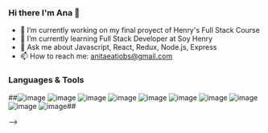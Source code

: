 ### Hi there I'm Ana 👋
- 🔭 I’m currently working on my final proyect of Henry's Full Stack Course
- 🌱 I’m currently learning Full Stack Developer at Soy Henry
- 💬 Ask me about Javascript, React, Redux, Node.js, Express
- 📫 How to reach me: anitaeatjobs@gmail.com 

### Languages & Tools 

##![image](https://github.com/AMangialavori/AMangialavori/assets/124205823/9d3b6bf4-7ccc-4b93-bafb-bd85ff047acd) ![image](https://github.com/AMangialavori/AMangialavori/assets/124205823/cb187b8f-2593-4401-8200-1d44c1c001e9) ![image](https://github.com/AMangialavori/AMangialavori/assets/124205823/88bd634b-5633-43fb-bd74-ddca02d07f5e) ![image](https://github.com/AMangialavori/AMangialavori/assets/124205823/4b1a9697-2a21-4ef3-bba1-e67e5209907b) ![image](https://github.com/AMangialavori/AMangialavori/assets/124205823/af5a32ec-2ea7-46f3-885e-8f86392839c0) ![image](https://github.com/AMangialavori/AMangialavori/assets/124205823/0765041b-05a3-4a9f-8d95-b12a44f3a014) ![image](https://github.com/AMangialavori/AMangialavori/assets/124205823/d8cf4330-222b-4d37-b8c1-e06eb35d90ee) ![image](https://github.com/AMangialavori/AMangialavori/assets/124205823/4c3ed5b2-0970-4186-96a4-5ed59bfc9ff2) ![image](https://github.com/AMangialavori/AMangialavori/assets/124205823/ec416e33-4b17-44b3-bb46-f5655ac4a782) ![image](https://github.com/AMangialavori/AMangialavori/assets/124205823/011decfe-a670-42ec-848a-4672cdac6206)##











-->
